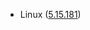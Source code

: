 - Linux ([5.15.181](https://git.kernel.org/pub/scm/linux/kernel/git/stable/linux.git/tag/?h=v5.15.181))
